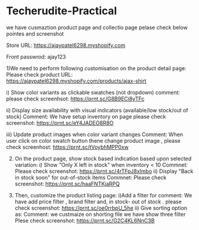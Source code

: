 # Techerudite-Practical

we have cusmaztion product page and collectio page pelase check below pointes and screenshot


Store URL: https://ajaypatel6298.myshopify.com

Front passwrod: ajay123

 
1)We need to perform following customisation on the product detail page:
  Please check product URL: https://ajaypatel6298.myshopify.com/products/ajax-shirt
  
  i) Show color variants as clickable swatches (not dropdown)
    comment: please check screenhsot: https://prnt.sc/G8B9ECi8yTFc
    
  ii) Display size availability with visual indicators (available/low stock/out of stock)
    Comment: We have setup inventory on page please check screenshot: https://prnt.sc/eY4JADEO8R8O
    
  iii) Update product images when color variant changes
    Comment: When user click on color swatch button thene change product image , please check screenhost: https://prnt.sc/tVoybhMPP0xw

    
2) On the product page, show stock based indication based upon selected variation:
  i) Show "Only X left in stock" when inventory < 10
    Commnet: Please check screenshot: https://prnt.sc/4rTFpJ8xlmbo
  ii) Display "Back in stock soon" for out-of-stock items
    Commnet: Please check screenshot: https://prnt.sc/haaFNTKjaRPQ

3) Then, customize the product listing page:
   i)Add a filter for 
    comment: We have add price filter , brand filter and, in stock- out of stock . please check screenshot: https://prnt.sc/oe0rrbpU_5he
    ii) Give sorting option as:
     Comment: we custmaize on shorting file we have show three filter Plese check screenshot: https://prnt.sc/G2C4KL6NnC3B
  
